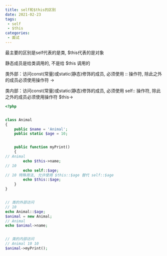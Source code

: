 ```yaml
---
title: self和$this的区别
date: 2021-02-23
tags:
 - self
 - $this
categories:
 - 面试
---
```


最主要的区别是self代表的是类, $this代表的是对象

静态成员是给类调用的, 不是给 $this 调用的

类外部：访问const(常量)或static(静态)修饰的成员, 必须使用 :: 操作符, 除此之外的成员必须使用操作符 ->

类内部：访问const(常量)或static(静态)修饰的成员, 必须使用 self:: 操作符, 除此之外的成员必须使用操作符 $this->

```php
<?php


class Animal
{
    public $name = 'Animal';
    public static $age = 10;


    public function myPrint()
    {
// Animal
        echo $this->name;
// 10
        echo self::$age;
// 10 特殊用法, 允许使用 $this::$age 替代 self::$age
        echo $this::$age;
    }
}


// 类的外部访问
// 10
echo Animal::$age;
$animal = new Animal;
// Animal
echo $animal->name;


// 类的内部访问
// Animal 10 10
$animal->myPrint();
```

